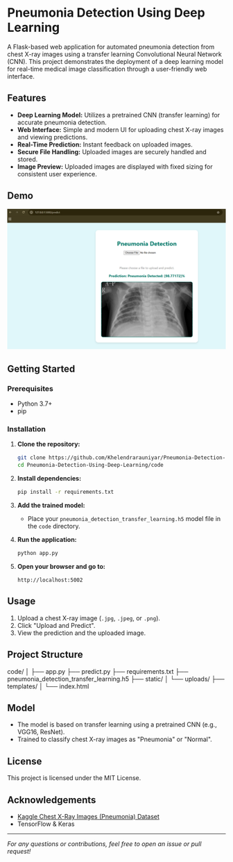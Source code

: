 # Pneumonia Detection Using Deep Learning

A Flask-based web application for automated pneumonia detection from chest X-ray images using a transfer learning Convolutional Neural Network (CNN). This project demonstrates the deployment of a deep learning model for real-time medical image classification through a user-friendly web interface.

## Features

- **Deep Learning Model:** Utilizes a pretrained CNN (transfer learning) for accurate pneumonia detection.
- **Web Interface:** Simple and modern UI for uploading chest X-ray images and viewing predictions.
- **Real-Time Prediction:** Instant feedback on uploaded images.
- **Secure File Handling:** Uploaded images are securely handled and stored.
- **Image Preview:** Uploaded images are displayed with fixed sizing for consistent user experience.

## Demo

![Demo Screenshot](code/static/demo/demo.png) 

## Getting Started

### Prerequisites

- Python 3.7+
- pip

### Installation

1. **Clone the repository:**
    ```bash
    git clone https://github.com/Khelendrarauniyar/Pneumonia-Detection-Using-Deep-Learning.git
    cd Pneumonia-Detection-Using-Deep-Learning/code
    ```

2. **Install dependencies:**
    ```bash
    pip install -r requirements.txt
    ```

3. **Add the trained model:**
    - Place your `pneumonia_detection_transfer_learning.h5` model file in the `code` directory.

4. **Run the application:**
    ```bash
    python app.py
    ```

5. **Open your browser and go to:**
    ```
    http://localhost:5002
    ```

## Usage

1. Upload a chest X-ray image (`.jpg`, `.jpeg`, or `.png`).
2. Click "Upload and Predict".
3. View the prediction and the uploaded image.

## Project Structure
code/ │ ├── app.py ├── predict.py ├── requirements.txt ├── pneumonia_detection_transfer_learning.h5 ├── static/ │ └── uploads/ ├── templates/ │ └── index.html


## Model

- The model is based on transfer learning using a pretrained CNN (e.g., VGG16, ResNet).
- Trained to classify chest X-ray images as "Pneumonia" or "Normal".

## License

This project is licensed under the MIT License.

## Acknowledgements

- [Kaggle Chest X-Ray Images (Pneumonia) Dataset](https://www.kaggle.com/paultimothymooney/chest-xray-pneumonia)
- TensorFlow & Keras

---

*For any questions or contributions, feel free to open an issue or pull request!*
